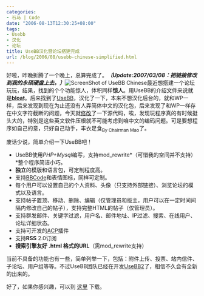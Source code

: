```yaml
---
categories:
- 石马 | Code
date: "2006-08-13T12:30:25+08:00"
tags:
- Usebb
- 汉化
- 论坛
title: UseBB汉化暨论坛搭建完成
url: /blog/2006/08/usebb-chinese-simplified.html
---
```

好啦，昨晚折腾了一个晚上，总算完成了。***〔Update:2007/03/08：把链接修改到我的永硕硬盘上去。〕***<span class="right">![ScreenShot of UseBB Chinese](/images/usebb-chinese.jpg "ScreenShot of UseBB Chinese")</span>最近想搭建一个论坛玩玩，结果，找到的个个功能惊人，体积同样**惊人**。用UseBB的介绍文件来说就是<acronym title="Unnecessary features">**bloat**</acronym>。后来找到了[UseBB](http://www.usebb.net/)，汉化了一下，本来不想汉化后台的，就和WP一样，后来发现到现在为止还没有人弄简体中文的汉化包，后来发现了和WP一样存在中文字符截断的问题，今天就[修改](http://groups.google.com/group/Zhu8/browse_thread/thread/7cf0947ec61ac13a/4cf29f9e175b04fe "UseBB中文字符截断函数（UTF-8）修改")了一下源代码，唉，发现玩程序真的有时候挺头大的，特别是这些英文软件压根就不可能考虑到咱中文的编码问题。可是要想程序如自己的意，只好自己动手，丰衣足食<sub>By Chairman Mao</sub>了。

废话少说，简单介绍一下UseBB吧！

<!--more-->

*   UseBB使用*PHP+Mysql*编写，支持mod_rewrite*（可惜我的空间并不支持）*整个程序简洁小巧。
*   **独立**的模版和语言包，可定制程度高。
*   支持<acronym title="Bulletin Board Code, replacing HTML">BBCode</acronym>和表情图标，同样可定制。
*   每个用户可以设置自己的个人资料、头像（只支持外部链接）、浏览论坛的模式以及语言。
*   支持帖子置顶、移动、删除、编辑（仅管理员和版主，用户可以在一定时间间隔内修改自己的帖子），支持完整HTML的帖子（仅管理员）。
*   支持群发邮件、关键字过滤，用户名、邮件地址、IP过滤、搜索、在线用户、论坛详细状态。
*   支持可开发的<acronym title="Admin Control Panel">ACP</acronym>插件
*   支持**RSS** 2.0订阅
*   **搜索引擎友好 .html 格式的URL**（需mod_rewrite支持）

当前不具备的功能也有一些，简单列举一下，包括：附件上传、投票、站内信件、子论坛、用户组等等。不过UseBB团队已经在开发[UseBB2](http://usebb.sourceforge.net/UseBB2/ "UseBB2")了，相信不久会有全新的出来的。

好了，如果你感兴趣，可以到 [这里](http://zhu8.ys168.com/ "我的永硕硬盘") 下载。